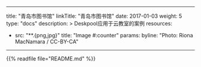 
---
title: "青岛市图书馆"
linkTitle: "青岛市图书馆"
date: 2017-01-03
weight: 5
type: "docs"
description: >
  Deskpool应用于云教室的案例
resources:
- src: "**.{png,jpg}"
  title: "Image #:counter"
  params:
    byline: "Photo: Riona MacNamara / CC-BY-CA"
---


{{% readfile file="README.md" %}}


